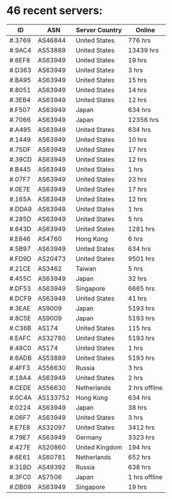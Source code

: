 # 46 recent servers:

| ID | ASN | Server Country | Online |
| ------ | ------ | ------ | ------ |
| #.3769 | AS46844 | United States | 776 hrs |
| #.9AC4 | AS53889 | United States | 13439 hrs |
| #.6EF8 | AS63949 | United States | 19 hrs |
| #.D363 | AS63949 | United States | 3 hrs |
| #.BA95 | AS63949 | United States | 15 hrs |
| #.8051 | AS63949 | United States | 14 hrs |
| #.3EB4 | AS63949 | United States | 12 hrs |
| #.F507 | AS63949 | Japan | 634 hrs |
| #.7066 | AS63949 | Japan | 12356 hrs |
| #.A495 | AS63949 | United States | 634 hrs |
| #.1449 | AS63949 | United States | 10 hrs |
| #.75DF | AS63949 | United States | 17 hrs |
| #.39CD | AS63949 | United States | 12 hrs |
| #.B445 | AS63949 | United States | 1 hrs |
| #.07F7 | AS63949 | United States | 23 hrs |
| #.0E7E | AS63949 | United States | 17 hrs |
| #.165A | AS63949 | United States | 12 hrs |
| #.DDA9 | AS63949 | United States | 1 hrs |
| #.285D | AS63949 | United States | 5 hrs |
| #.643D | AS63949 | United States | 1281 hrs |
| #.E846 | AS4760 | Hong Kong | 6 hrs |
| #.5B97 | AS63949 | United States | 634 hrs |
| #.FD9D | AS20473 | United States | 9501 hrs |
| #.21CE | AS3462 | Taiwan | 5 hrs |
| #.455C | AS63949 | Japan | 32 hrs |
| #.DF53 | AS63949 | Singapore | 6665 hrs |
| #.DCF9 | AS63949 | United States | 41 hrs |
| #.3EAE | AS9009 | Japan | 5193 hrs |
| #.8C5E | AS9009 | Japan | 5193 hrs |
| #.C36B | AS174 | United States | 115 hrs |
| #.EAFC | AS32780 | United States | 5193 hrs |
| #.48C0 | AS174 | United States | 1 hrs |
| #.6ADB | AS53889 | United States | 5193 hrs |
| #.4FF3 | AS56630 | Russia | 3 hrs |
| #.18A4 | AS63949 | United States | 2 hrs |
| #.CEDE | AS56630 | Netherlands | 2 hrs offline |
| #.0C4A | AS133752 | Hong Kong | 634 hrs |
| #.0224 | AS63949 | Japan | 38 hrs |
| #.06F7 | AS63949 | United States | 3 hrs |
| #.E7E8 | AS32097 | United States | 3412 hrs |
| #.79E7 | AS63949 | Germany | 3323 hrs |
| #.427E | AS20860 | United Kingdom | 194 hrs |
| #.6E61 | AS60781 | Netherlands | 652 hrs |
| #.31BD | AS49392 | Russia | 638 hrs |
| #.3FC0 | AS7506 | Japan | 1 hrs offline |
| #.DB09 | AS63949 | Singapore | 19 hrs |

